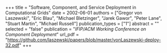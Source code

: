 +++
title = "Software, Component, and Service Deployment in Computational Grids"
date = 2002-06-01
authors = ["Gregor von Laszewski", "Eric Blau", "Michael Bletzinger", "Jarek Gawor", "Peter Lane", "Stuart Martin", "Michael Russell"]
publication_types = ["1"]
abstract = ""
selected = "false"
publication = "*IFIP/ACM Working Conference on Component Deployment*"
url_pdf = "https://github.com/laszewski/papers/blob/master/vonLaszewski-deploy-32.pdf"
+++

